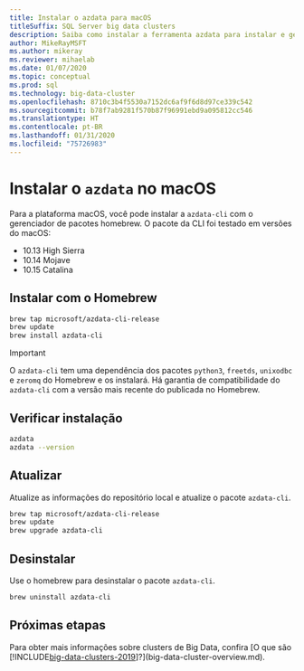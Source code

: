 ```yaml
---
title: Instalar o azdata para macOS
titleSuffix: SQL Server big data clusters
description: Saiba como instalar a ferramenta azdata para instalar e gerenciar Clusters de Big Data para macOS.
author: MikeRayMSFT
ms.author: mikeray
ms.reviewer: mihaelab
ms.date: 01/07/2020
ms.topic: conceptual
ms.prod: sql
ms.technology: big-data-cluster
ms.openlocfilehash: 8710c3b4f5530a7152dc6af9f6d8d97ce339c542
ms.sourcegitcommit: b78f7ab9281f570b87f96991ebd9a095812cc546
ms.translationtype: HT
ms.contentlocale: pt-BR
ms.lasthandoff: 01/31/2020
ms.locfileid: "75726983"
---
```

# <a name="install-azdata-on-macos"></a>Instalar o `azdata` no macOS

Para a plataforma macOS, você pode instalar a `azdata-cli` com o gerenciador de pacotes homebrew. O pacote da CLI foi testado em versões do macOS: 
* 10.13 High Sierra
* 10.14 Mojave
* 10.15 Catalina

## <a name="install-with-homebrew"></a>Instalar com o Homebrew

```bash
brew tap microsoft/azdata-cli-release
brew update
brew install azdata-cli
```

>[!IMPORTANT]
>O `azdata-cli` tem uma dependência dos pacotes `python3`, `freetds`, `unixodbc` e `zeromq` do Homebrew e os instalará. Há garantia de compatibilidade do `azdata-cli` com a versão mais recente do publicada no Homebrew.

## <a name="verify-install"></a>Verificar instalação

```bash
azdata
azdata --version
```

## <a name="update"></a>Atualizar

Atualize as informações do repositório local e atualize o pacote `azdata-cli`.

```bash
brew tap microsoft/azdata-cli-release
brew update
brew upgrade azdata-cli
```

## <a name="uninstall"></a>Desinstalar

Use o homebrew para desinstalar o pacote `azdata-cli`.

```bash
brew uninstall azdata-cli
```

## <a name="next-steps"></a>Próximas etapas

Para obter mais informações sobre clusters de Big Data, confira [O que são [!INCLUDE[big-data-clusters-2019](../includes/ssbigdataclusters-ver15.md)]?](big-data-cluster-overview.md).